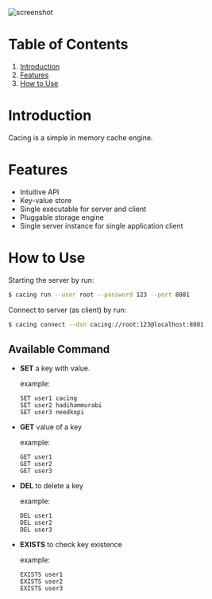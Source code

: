 ![screenshot](https://user-images.githubusercontent.com/16364286/105848033-046e9a80-6011-11eb-9b32-80f6e8ce1838.gif)

# Table of Contents
1. [Introduction](#introduction)
2. [Features](#features)
3. [How to Use](#how-to-use)

# Introduction
Cacing is a simple in memory cache engine.

# Features
* Intuitive API
* Key-value store
* Single executable for server and client
* Pluggable storage engine
* Single server instance for single application client

# How to Use
Starting the server by run:
```bash
$ cacing run --user root --password 123 --port 8081
```

Connect to server (as client) by run:
```bash
$ cacing connect --dsn cacing://root:123@localhost:8081
```

## Available Command
* **SET** a key with value.

  example:
  ```
  SET user1 cacing
  SET user2 hadihammurabi
  SET user3 needkopi
  ```
* **GET** value of a key

  example:
  ```
  GET user1
  GET user2
  GET user3
  ```
* **DEL** to delete a key

  example:
  ```
  DEL user1
  DEL user2
  DEL user3
  ```
* **EXISTS** to check key existence

  example:
  ```
  EXISTS user1
  EXISTS user2
  EXISTS user3
  ```
